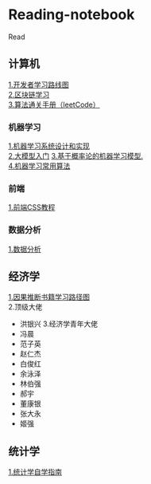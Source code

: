 # Reading-notebook
Read
## 计算机 
[1.开发者学习路线图](https://roadmap.sh/)<br>
[2.区块链学习](https://github.com/Eternaldeath/blockchainHome)<br>
[3.算法通关手册（leetCode）](https://algo.itcharge.cn/)<br>
### 机器学习
[1.机器学习系统设计和实现](https://openmlsys.github.io/index.html)<br>
[2.大模型入门](https://github.com/km1994/LLMsNineStoryDemonTower/blob/main/detail.md)
[3.基于概率论的机器学习模型.](https://github.com/probml/pyprobml)<br>
[4.机器学习常用算法](https://github.com/nosuggest/Reflection_Summary)<br>
### 前端
[1.前端CSS教程](https://github.com/pengfeiw/css-tutorial/blob/master/README.md)<br>
### 数据分析
[1.数据分析](https://github.com/hi-weijun/PythonDataScience-Collections)<br>
## 经济学
[1.因果推断书籍学习路径图](https://www.bradyneal.com/which-causal-inference-book)<br>
2.顶级大佬<br>
* 洪银兴
3.经济学青年大佬
* 冯晨
* 范子英
* 赵仁杰
* 白俊红
* 余泳泽
* 林伯强
* 郝宇
* 董康银
* 张大永
* 姬强
## 统计学
[1.统计学自学指南](https://xuankaiwang.github.io/)
